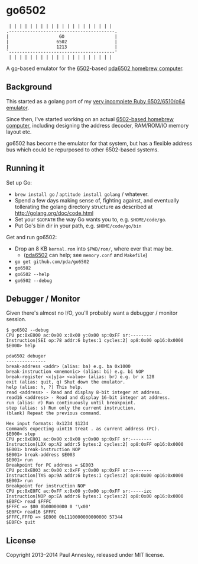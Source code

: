 go6502
======

```
 | | | | | | | | | | | | | | | | | | | |
.----------------------------------------.
|                   GO                   |
|                  6502                  |
|                  1213                  |
`----------------------------------------'
 | | | | | | | | | | | | | | | | | | | |
```

A [go][golang]-based emulator for the [6502][6502]-based
[pda6502 homebrew computer][pda6502].


Background
----------

This started as a golang port of my [very incomplete Ruby 6502/6510/c64
emulator][c64.rb].

Since then, I've started working on an actual [6502-based homebrew
computer][pda6502], including designing the address decoder, RAM/ROM/IO memory
layout etc.

go6502 has become the emulator for that system, but has a flexible address
bus which could be repurposed to other 6502-based systems.


Running it
----------

Set up Go:

* `brew install go` / `aptitude install golang` / whatever.
* Spend a few days making sense of, fighting against, and eventually
  tollerating the golang directory structure as described at
  http://golang.org/doc/code.html
* Set your `$GOPATH` the way Go wants you to, e.g. `$HOME/code/go`.
* Put Go's bin dir in your path, e.g. `$HOME/code/go/bin`

Get and run go6502:

* Drop an 8 KB `kernal.rom` into `$PWD/rom/`, where ever that may be.
    * ([pda6502][pda6502] can help; see `memory.conf` and `Makefile`)
* `go get github.com/pda/go6502`
* `go6502`
* `go6502 --help`
* `go6502 --debug`


Debugger / Monitor
------------------

Given there's almost no I/O, you'll probably want a debugger / monitor session.

```
$ go6502 --debug
CPU pc:0xE000 ac:0x00 x:0x00 y:0x00 sp:0xFF sr:--------
Instruction[SEI op:78 addr:6 bytes:1 cycles:2] op8:0x00 op16:0x0000
$E000> help

pda6502 debuger
---------------
break-address <addr> (alias: ba) e.g. ba 0x1000
break-instruction <mnemonic> (alias: bi) e.g. bi NOP
break-register <x|y|a> <value> (alias: br) e.g. br x 128
exit (alias: quit, q) Shut down the emulator.
help (alias: h, ?) This help.
read <address> - Read and display 8-bit integer at address.
read16 <address> - Read and display 16-bit integer at address.
run (alias: r) Run continuously until breakpoint.
step (alias: s) Run only the current instruction.
(blank) Repeat the previous command.

Hex input formats: 0x1234 $1234
Commands expecting uint16 treat . as current address (PC).
$E000> step
CPU pc:0xE001 ac:0x00 x:0x00 y:0x00 sp:0xFF sr:--------
Instruction[LDX op:A2 addr:5 bytes:2 cycles:2] op8:0xFF op16:0x0000
$E001> break-instruction NOP
$E001> break-address $E003
$E001> run
Breakpoint for PC address = $E003
CPU pc:0xE003 ac:0x00 x:0xFF y:0x00 sp:0xFF sr:n-------
Instruction[TXS op:9A addr:6 bytes:1 cycles:2] op8:0x00 op16:0x0000
$E003> run
Breakpoint for instruction NOP
CPU pc:0xE0FC ac:0xFF x:0x00 y:0x00 sp:0xFF sr:-----izc
Instruction[NOP op:EA addr:6 bytes:1 cycles:2] op8:0x00 op16:0x0000
$E0FC> read $FFFC
$FFFC => $00 0b00000000 0 '\x00'
$E0FC> read16 $FFFC
$FFFC,FFFD => $E000 0b1110000000000000 57344
$E0FC> quit
```


License
-------

Copyright 2013–2014 Paul Annesley, released under MIT license.


[6502]: http://en.wikipedia.org/wiki/MOS_Technology_6502
[golang]: http://golang.org/
[c64.rb]: https://github.com/pda/c64.rb
[pda6502]: https://github.com/pda/pda6502
[homebrew]: http://brew.sh/
